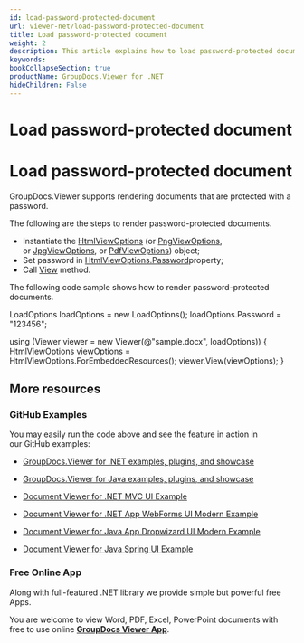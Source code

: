 ```yaml
---
id: load-password-protected-document
url: viewer-net/load-password-protected-document
title: Load password-protected document
weight: 2
description: This article explains how to load password-protected document with GroupDocs.Viewer within your .NET applications.
keywords: 
bookCollapseSection: true
productName: GroupDocs.Viewer for .NET
hideChildren: False
---
```


# Load password-protected document



# Load password-protected document

GroupDocs.Viewer supports rendering documents that are protected with a password.

The following are the steps to render password-protected documents.

*   Instantiate the [HtmlViewOptions](https://apireference.groupdocs.com/viewer/net/groupdocs.viewer.options/htmlviewoptions) (or [PngViewOptions](https://apireference.groupdocs.com/viewer/net/groupdocs.viewer.options/pngviewoptions), or [JpgViewOptions](https://apireference.groupdocs.com/viewer/net/groupdocs.viewer.options/jpgviewoptions), or [PdfViewOptions](https://apireference.groupdocs.com/viewer/net/groupdocs.viewer.options/pdfviewoptions)) object;
*   Set password in [HtmlViewOptions.Password](https://apireference.groupdocs.com/viewer/net/groupdocs.viewer.options/loadoptions/properties/password)property;
*   Call [View](https://apireference.groupdocs.com/net/viewer/groupdocs.viewer/viewer/methods/view) method.

The following code sample shows how to render password-protected documents.

LoadOptions loadOptions = new LoadOptions();
loadOptions.Password = "123456";

using (Viewer viewer = new Viewer(@"sample.docx", loadOptions))
{
    HtmlViewOptions viewOptions = HtmlViewOptions.ForEmbeddedResources();
    viewer.View(viewOptions);
}

## More resources

### GitHub Examples

You may easily run the code above and see the feature in action in our GitHub examples:

*   [GroupDocs.Viewer for .NET examples, plugins, and showcase](https://github.com/groupdocs-viewer/GroupDocs.Viewer-for-.NET)
    
*   [GroupDocs.Viewer for Java examples, plugins, and showcase](https://github.com/groupdocs-viewer/GroupDocs.Viewer-for-Java)
    
*   [Document Viewer for .NET MVC UI Example](https://github.com/groupdocs-viewer/GroupDocs.Viewer-for-.NET-MVC) 
    
*   [Document Viewer for .NET App WebForms UI Modern Example](https://github.com/groupdocs-viewer/GroupDocs.Viewer-for-.NET-WebForms)
    
*   [Document Viewer for Java App Dropwizard UI Modern Example](https://github.com/groupdocs-viewer/GroupDocs.Viewer-for-Java-Dropwizard)
    
*   [Document Viewer for Java Spring UI Example](https://github.com/groupdocs-viewer/GroupDocs.Viewer-for-Java-Spring)
    

### Free Online App

Along with full-featured .NET library we provide simple but powerful free Apps.

You are welcome to view Word, PDF, Excel, PowerPoint documents with free to use online **[GroupDocs Viewer App](https://products.groupdocs.app/viewer)**.

